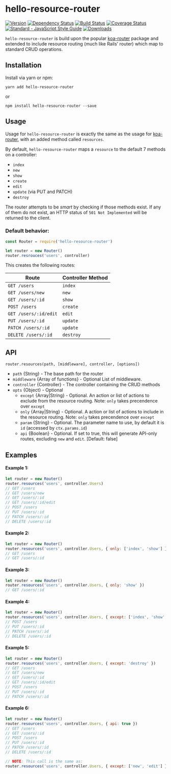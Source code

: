 # hello-resource-router

[![Version](https://img.shields.io/npm/v/hello-resource-router.svg?style=flat-square)](https://www.npmjs.com/package/hello-resource-router)
[![Dependency Status](https://img.shields.io/david/hello-framework/hello-resource-router.svg?style=flat-square)](https://david-dm.org/hello-framework/hello-resource-router)
[![Build Status](https://img.shields.io/travis/hello-framework/hello-resource-router/master.svg?style=flat-square)](https://travis-ci.org/hello-framework/hello-resource-router)
[![Coverage Status](https://coveralls.io/repos/github/hello-framework/hello-resource-router/badge.svg?branch=master)](https://coveralls.io/github/hello-framework/hello-resource-router?branch=master)
[![Standard - JavaScript Style Guide](https://img.shields.io/badge/code%20style-standard-brightgreen.svg)](http://standardjs.com/)
[![Downloads](https://img.shields.io/npm/dm/hello-resource-router.svg?style=flat-square)](https://www.npmjs.com/package/hello-resource-router)

`hello-resource-router` is build upon the popular [koa-router](https://github.com/alexmingoia/koa-router/tree/master/) package
and extended to include resource routing (much like Rails' router) which map to standard CRUD operations.

## Installation

Install via yarn or npm:

```
yarn add hello-resource-router
```

or

```
npm install hello-resource-router --save
```

## Usage

Usage for `hello-resource-router` is exactly the same as the usage for [koa-router](https://github.com/alexmingoia/koa-router/tree/master/),
with an added method called `resources`.

By default, `hello-resource-router` maps a `resource` to the default 7 methods on a controller:

* `index`
* `new`
* `show`
* `create`
* `edit`
* `update` (via PUT and PATCH)
* `destroy`

The router attempts to be *smart* by checking if those methods exist. If any of them do not exist,
an HTTP status of `501 Not Implemented` will be returned to the client.
### Default behavior:

```js
const Router = require('hello-resource-router')

let router = new Router()
router.resrouces('users', controller)
```

This creates the following routes:

| Route                 | Controller Method  |
|-----------------------|--------------------|
| `GET /users`          | `index`            |
| `GET /users/new`      | `new`              |
| `GET /users/:id`      | `show`             |
| `POST /users`         | `create`           |
| `GET /users/:id/edit` | `edit`             |
| `PUT /users/:id`      | `update`           |
| `PATCH /users/:id`    | `update`           |
| `DELETE /users/:id`   | `destroy`          |

## API

`router.resources(path, [middleware], controller, [options])`

* `path` {String} - The base path for the router
* `middleware` {Array of functions} - Optional List of middleware.
* `controller` {Controller} - The controller containing the CRUD methods
* `opts` {Object} - Optional
    * `except` {Array|String} - Optional. An action or list of actions to exclude from the resource routing. Note: `only` takes precendence over `except`
    * `only` {Array|String} - Optional. A action or list of actions to include in the resource routing. Note: `only` takes precendence over `except`
    * `param` {String} - Optional. The parameter name to use, by default it is `id` (accessed by `ctx.params.id`)
    * `api` {Boolean} - Optional. If set to true, this will generate API-only routes, excluding `new` and `edit`. [Default: false]

## Examples

#### Example 1:

```js
let router = new Router()
router.resources('users', controller.Users)
// GET /users
// GET /users/new
// GET /users/:id
// GET /users/:id/edit
// POST /users
// PUT /users/:id
// PATCH /users/:id
// DELETE /users/:id
```

#### Example 2:

```js
let router = new Router()
router.resources('users', controller.Users, { only: ['index', 'show'] })
// GET /users
// GET /users/:id
```

#### Example 3:

```js
let router = new Router()
router.resources('users', controller.Users, { only: 'show' })
// GET /users/:id
```

#### Example 4:

```js
let router = new Router()
router.resources('users', controller.Users, { except: ['index', 'show', 'new', 'edit'] })
// POST /users
// PUT /users/:id
// PATCH /users/:id
// DELETE /users/:id
```

#### Example 5:

```js
let router = new Router()
router.resources('users', controller.Users, { except: 'destroy' })
// GET /users
// GET /users/new
// GET /users/:id
// GET /users/:id/edit
// POST /users
// PUT /users/:id
// PATCH /users/:id
```

#### Example 6:

```js
let router = new Router()
router.resources('users', controller.Users, { api: true })
// GET /users
// GET /users/:id
// POST /users
// PUT /users/:id
// PATCH /users/:id
// DELETE /users/:id

// NOTE: This call is the same as:
router.resources('users', controller.Users, { except: ['new', 'edit'] })
```
